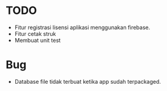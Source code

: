 # TODO
- Fitur registrasi lisensi aplikasi menggunakan firebase.
- Fitur cetak struk
- Membuat unit test

# Bug
- Database file tidak terbuat ketika app sudah terpackaged.